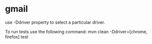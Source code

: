 # gmail

use -Ddriver property to select a particular driver.

To run tests use the following command: mvn clean -Ddriver=[chrome, firefox] test
